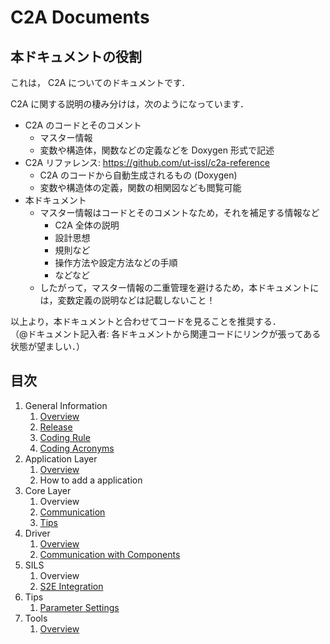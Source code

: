 # C2A Documents

## 本ドキュメントの役割
これは， C2A についてのドキュメントです．

C2A に関する説明の棲み分けは，次のようになっています．

- C2A のコードとそのコメント
    - マスター情報
    - 変数や構造体，関数などの定義などを Doxygen 形式で記述
- C2A リファレンス: https://github.com/ut-issl/c2a-reference
    - C2A のコードから自動生成されるもの (Doxygen)
    - 変数や構造体の定義，関数の相関図なども閲覧可能
- 本ドキュメント
    - マスター情報はコードとそのコメントなため，それを補足する情報など
        - C2A 全体の説明
        - 設計思想
        - 規則など
        - 操作方法や設定方法などの手順
        - などなど
    - したがって，マスター情報の二重管理を避けるため，本ドキュメントには，変数定義の説明などは記載しないこと！

以上より，本ドキュメントと合わせてコードを見ることを推奨する．  
（@ドキュメント記入者: 各ドキュメントから関連コードにリンクが張ってある状態が望ましい．）


## 目次

1. General Information
    1. [Overview](./general/overview.md)
    1. [Release](./general/release.md)
    1. [Coding Rule](./general/coding_rule.md)
    1. [Coding Acronyms](./general/coding_acronyms.md)
1. Application Layer
    1. [Overview](./application/overview.md)
    1. How to add a application
1. Core Layer
    1. Overview
    1. [Communication](./core/communication.md)
    1. [Tips](./core/tips.md)
1. Driver
    1. [Overview](./driver/overview.md)
    1. [Communication with Components](./driver/communication_with_components.md)
1. SILS
    1. Overview
    1. [S2E Integration](./sils/s2e_integration.md)
1. Tips
    1. [Parameter Settings](./tips/parameter_settings.md)
1. Tools
    1. [Overview](./tools/overview.md)
